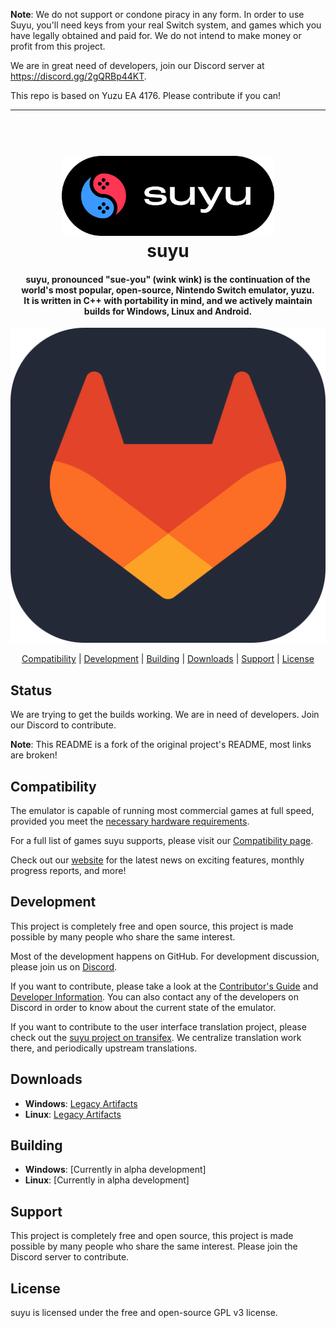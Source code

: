 <!--
SPDX-FileCopyrightText: 2024 suyu emulator project
SPDX-License-Identifier: GPL v3
-->

**Note**: We do not support or condone piracy in any form. In order to use Suyu, you'll need keys from your real Switch system, and games which you have legally obtained and paid for. We do not intend to make money or profit from this project.

We are in great need of developers, join our Discord server at <a href="https://discord.gg/2gQRBp44KT">https://discord.gg/2gQRBp44KT</a>.

This repo is based on Yuzu EA 4176. Please contribute if you can!

<hr />

<h1 align="center">
  <br>
  <a href="https://gitlab.com/suyu-emu/suyu"><img src="dist/readme/suyu__Logo-Pill.svg" alt="suyu" height="128"></a>
  <br>
  <b>suyu</b>
  <br>
</h1>

<h4 align="center"><b>suyu</b>, pronounced "sue-you" (wink wink) is the continuation of the world's most popular, open-source, Nintendo Switch emulator, yuzu.
<br>
It is written in C++ with portability in mind, and we actively maintain builds for Windows, Linux and Android.
</h4>

<p align="center">
    <a href="https://gitlab.com/suyu-emu/suyu/-/pipelines">
        <img src="https://raw.githubusercontent.com/tandpfun/skill-icons/main/icons/GitLab-Dark.svg"
            alt="GitLab Pipelines">
    </a>
</p>

<p align="center">
  <a href="https://gitlab.com/suyu-emu/suyu/-/wikis/Compatibility">Compatibility</a> |
  <a href="#development">Development</a> |
  <a href="#building">Building</a> |
  <a href="#downloads">Downloads</a> |
  <a href="#support">Support</a> |
  <a href="#license">License</a>
</p>

## Status

We are trying to get the builds working. We are in need of developers. Join our Discord to contribute.

**Note**: This README is a fork of the original project's README, most links are broken!

## Compatibility

The emulator is capable of running most commercial games at full speed, provided you meet the [necessary hardware requirements](https://suyu-emu.org/help/quickstart/#hardware-requirements).

For a full list of games suyu supports, please visit our [Compatibility page](https://gitlab.com/suyu-emu/suyu/-/wikis/Compatibility).

Check out our [website](https://suyu-emu.org/) for the latest news on exciting features, monthly progress reports, and more!

## Development

This project is completely free and open source, this project is made possible by many people who share the same interest.

Most of the development happens on GitHub. For development discussion, please join us on [Discord](https://discord.gg/2gQRBp44KT).

If you want to contribute, please take a look at the [Contributor's Guide](https://gitlab.com/suyu-emu/suyu/-/wikis/Contributing) and [Developer Information](https://gitlab.com/suyu-emu/suyu/-/wikis/Developer-Information).
You can also contact any of the developers on Discord in order to know about the current state of the emulator.

If you want to contribute to the user interface translation project, please check out the [suyu project on transifex](https://www.transifex.com/suyu-emulator/suyu). We centralize translation work there, and periodically upstream translations.

## Downloads

* __Windows__: [Legacy Artifacts](https://github.com/pineappleea/pineapple-src/releases)
* __Linux__: [Legacy Artifacts](https://github.com/pineappleea/pineapple-src/releases)

## Building

* __Windows__: [Currently in alpha development]
* __Linux__: [Currently in alpha development]



## Support

This project is completely free and open source, this project is made possible by many people who share the same interest. Please join the Discord server to contribute.


## License

suyu is licensed under the free and open-source GPL v3 license.
